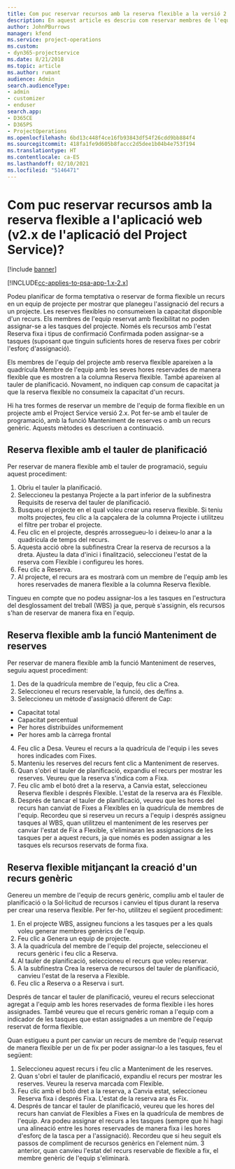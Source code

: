 ```yaml
---
title: Com puc reservar recursos amb la reserva flexible a la versió 2.x de l'aplicació?
description: En aquest article es descriu com reservar membres de l'equip del projecte mitjançant la reserva flexible amb el Project Service.
author: JohnPBurrows
manager: kfend
ms.service: project-operations
ms.custom:
- dyn365-projectservice
ms.date: 8/21/2018
ms.topic: article
ms.author: rumant
audience: Admin
search.audienceType:
- admin
- customizer
- enduser
search.app:
- D365CE
- D365PS
- ProjectOperations
ms.openlocfilehash: 6bd13c448f4ce16fb93843df54f26cdd9bb884f4
ms.sourcegitcommit: 418fa1fe9d605b8faccc2d5dee1b04b4e753f194
ms.translationtype: HT
ms.contentlocale: ca-ES
ms.lasthandoff: 02/10/2021
ms.locfileid: "5146471"
---
```

# <a name="how-do-i-soft-book-resources-in-the-web-app-project-service-app-v2x"></a>Com puc reservar recursos amb la reserva flexible a l'aplicació web (v2.x de l'aplicació del Project Service)?

[!include [banner](../includes/psa-now-project-operations.md)]

[!INCLUDE[cc-applies-to-psa-app-1.x-2.x](../includes/cc-applies-to-psa-app-1x-2x.md)]

Podeu planificar de forma temptativa o reservar de forma flexible un recurs en un equip de projecte per mostrar que planegeu l'assignació del recurs a un projecte. Les reserves flexibles no consumeixen la capacitat disponible d'un recurs. Els membres de l'equip reservat amb flexibilitat no poden assignar-se a les tasques del projecte. Només els recursos amb l'estat Reserva fixa i tipus de confirmació Confirmada poden assignar-se a tasques (suposant que tinguin suficients hores de reserva fixes per cobrir l'esforç d'assignació).

Els membres de l'equip del projecte amb reserva flexible apareixen a la quadrícula Membre de l'equip amb les seves hores reservades de manera flexible que es mostren a la columna Reserva flexible. També apareixen al tauler de planificació. Novament, no indiquen cap consum de capacitat ja que la reserva flexible no consumeix la capacitat d'un recurs.

Hi ha tres formes de reservar un membre de l'equip de forma flexible en un projecte amb el Project Service versió 2.x. Pot fer-se amb el tauler de programació, amb la funció Manteniment de reserves o amb un recurs genèric. Aquests mètodes es descriuen a continuació.

## <a name="soft-book-with-the-schedule-board"></a>Reserva flexible amb el tauler de planificació

Per reservar de manera flexible amb el tauler de programació, seguiu aquest procediment: 
1. Obriu el tauler la planificació.
2. Seleccioneu la pestanya Projecte a la part inferior de la subfinestra Requisits de reserva del tauler de planificació.
3. Busqueu el projecte en el qual voleu crear una reserva flexible. Si teniu molts projectes, feu clic a la capçalera de la columna Projecte i utilitzeu el filtre per trobar el projecte.
4. Feu clic en el projecte, després arrossegueu-lo i deixeu-lo anar a la quadrícula de temps del recurs.
5. Aquesta acció obre la subfinestra Crear la reserva de recursos a la dreta. Ajusteu la data d'inici i finalització, seleccioneu l'estat de la reserva com Flexible i configureu les hores. 
6. Feu clic a Reserva.
7. Al projecte, el recurs ara es mostrarà com un membre de l'equip amb les hores reservades de manera flexible a la columna Reserva flexible.

Tingueu en compte que no podeu assignar-los a les tasques en l'estructura del desglossament del treball (WBS) ja que, perquè s'assignin, els recursos s'han de reservar de manera fixa en l'equip.

## <a name="soft-book-using-the-maintain-bookings-feature"></a>Reserva flexible amb la funció Manteniment de reserves

Per reservar de manera flexible amb la funció Manteniment de reserves, seguiu aquest procediment:
1. Des de la quadrícula membre de l'equip, feu clic a Crea.
2. Seleccioneu el recurs reservable, la funció, des de/fins a.
3. Seleccioneu un mètode d'assignació diferent de Cap:
- Capacitat total
- Capacitat percentual
- Per hores distribuïdes uniformement
- Per hores amb la càrrega frontal
4. Feu clic a Desa. Veureu el recurs a la quadrícula de l'equip i les seves hores indicades com Fixes.
5. Manteniu les reserves del recurs fent clic a Manteniment de reserves.
6. Quan s'obri el tauler de planificació, expandiu el recurs per mostrar les reserves. Veureu que la reserva s'indica com a Fixa.
7. Feu clic amb el botó dret a la reserva, a Canvia estat, seleccioneu Reserva flexible i després Flexible. L'estat de la reserva ara és Flexible.
8. Després de tancar el tauler de planificació, veureu que les hores del recurs han canviat de Fixes a Flexibles en la quadrícula de membres de l'equip.
Recordeu que si reserveu un recurs a l'equip i després assigneu tasques al WBS, quan utilitzeu el manteniment de les reserves per canviar l'estat de Fix a Flexible, s'eliminaran les assignacions de les tasques per a aquest recurs, ja que només es poden assignar a les tasques els recursos reservats de forma fixa.

## <a name="soft-book-by-creating-a-generic-resource"></a>Reserva flexible mitjançant la creació d'un recurs genèric

Genereu un membre de l'equip de recurs genèric, compliu amb el tauler de planificació o la Sol·licitud de recursos i canvieu el tipus durant la reserva per crear una reserva flexible.
Per fer-ho, utilitzeu el següent procediment:

1. En el projecte WBS, assigneu funcions a les tasques per a les quals voleu generar membres genèrics de l'equip.
2. Feu clic a Genera un equip de projecte.
3. A la quadrícula del membre de l'equip del projecte, seleccioneu el recurs genèric i feu clic a Reserva.
4. Al tauler de planificació, seleccioneu el recurs que voleu reservar.
5. A la subfinestra Crea la reserva de recursos del tauler de planificació, canvieu l'estat de la reserva a Flexible.
6. Feu clic a Reserva o a Reserva i surt.

Després de tancar el tauler de planificació, veureu el recurs seleccionat agregat a l'equip amb les hores reservades de forma flexible i les hores assignades. També veureu que el recurs genèric roman a l'equip com a indicador de les tasques que estan assignades a un membre de l'equip reservat de forma flexible.

Quan estigueu a punt per canviar un recurs de membre de l'equip reservat de manera flexible per un de fix per poder assignar-lo a les tasques, feu el següent:

1. Seleccioneu aquest recurs i feu clic a Manteniment de les reserves.
2. Quan s'obri el tauler de planificació, expandiu el recurs per mostrar les reserves. Veureu la reserva marcada com Flexible.
3. Feu clic amb el botó dret a la reserva, a Canvia estat, seleccioneu Reserva fixa i després Fixa. L'estat de la reserva ara és Fix.
4. Després de tancar el tauler de planificació, veureu que les hores del recurs han canviat de Flexibles a Fixes en la quadrícula de membres de l'equip. Ara podeu assignar el recurs a les tasques (sempre que hi hagi una alineació entre les hores reservades de manera fixa i les hores d'esforç de la tasca per a l'assignació). Recordeu que si heu seguit els passos de compliment de recursos genèrics en l'element núm. 3 anterior, quan canvieu l'estat del recurs reservable de flexible a fix, el membre genèric de l'equip s'eliminarà.

